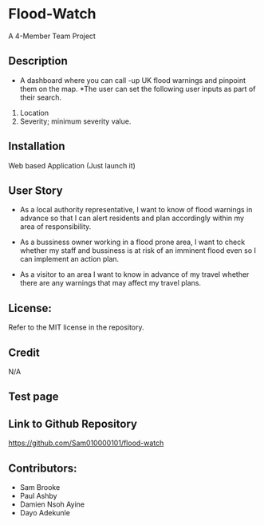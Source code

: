 # Flood-Watch
A 4-Member Team Project

## Description
* A dashboard where you can call -up UK flood warnings and pinpoint them on the map.
*The user can set the following user inputs as part of their search.
1. Location
2. Severity; minimum severity value.

## Installation
Web based Application (Just launch it)

## User Story
* As a local authority representative, I want to know of flood warnings in advance so that I can alert residents and plan accordingly within my area of responsibility.

* As a bussiness owner working in a flood prone area, I want to check whether my staff and bussiness is at risk of an imminent flood even so I can implement an action plan.

* As a visitor to an area I want to know in advance of my travel whether there are any warnings that may affect my travel plans.

## License:
Refer to the MIT license in the repository.

## Credit
N/A

## Test page 

## Link to Github Repository
https://github.com/Sam010000101/flood-watch

## Contributors:
* Sam Brooke
* Paul Ashby
* Damien Nsoh Ayine
* Dayo Adekunle